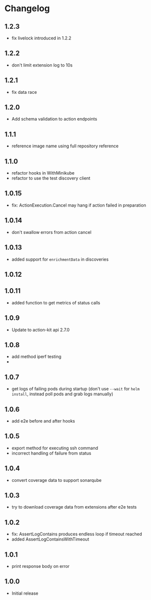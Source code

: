 # Changelog

## 1.2.3

- fix livelock introduced in 1.2.2

## 1.2.2

- don't limit extension log to 10s

## 1.2.1

- fix data race

## 1.2.0

- Add schema validation to action endpoints

## 1.1.1

- reference image name using full repository reference

## 1.1.0

- refactor hooks in WithMinikube
- refactor to use the test discovery client

## 1.0.15

- fix: ActionExecution.Cancel may hang if action failed in preparation

## 1.0.14

- don't swallow errors from action cancel

## 1.0.13

- added support for `enrichmentData` in discoveries

## 1.0.12

## 1.0.11

- added function to get metrics of status calls

## 1.0.9

- Update to action-kit api 2.7.0

## 1.0.8

- add method iperf testing
- 
## 1.0.7

- get logs of failing pods during startup (don't use `--wait` for `helm install`, instead poll pods and grab logs manually)

## 1.0.6

- add e2e before and after hooks

## 1.0.5

- export method for executing ssh command
- incorrect handling of failure from status

## 1.0.4

- convert coverage data to support sonarqube

## 1.0.3

- try to download coverage data from extensions after e2e tests

## 1.0.2

- fix: AssertLogContains produces endless loop if timeout reached
- added AssertLogContainsWithTimeout

## 1.0.1

- print response body on error

## 1.0.0

- Initial release

